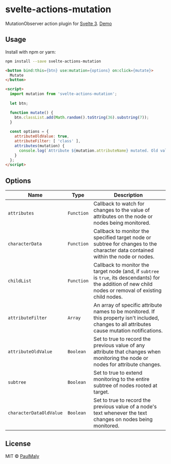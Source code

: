 # svelte-actions-mutation

MutationObserver action plugin for [Svelte 3](https://svelte.dev). [Demo](https://svelte.dev/repl/ad0a323cbe6145fda049c5a884297b85?version=3.12.1)

## Usage

Install with npm or yarn:

```bash
npm install --save svelte-actions-mutation
```

```html
<button bind:this={btn} use:mutation={options} on:click={mutate}>
  Mutate
</button>

<script>
  import mutation from 'svelte-actions-mutation';
	
  let btn;

  function mutate() {
    btn.classList.add(Math.random().toString(36).substring(7));
  }
  
  const options = {
    attributeOldValue: true,
    attributeFilter: [ 'class' ],
    attributes(mutation) {
      console.log(`Attribute ${mutation.attributeName} mutated. Old value: ${mutation.oldValue}`);
	}
  };
</script>
```

## Options

| Name | Type | Description |
| --- | --- | --- |
| `attributes` | `Function` | Callback to watch for changes to the value of attributes on the node or nodes being monitored.  |
| `characterData` | `Function` | Callback to monitor the specified target node or subtree for changes to the character data contained within the node or nodes. |
| `childList` | `Function` | Callback to monitor the target node (and, if `subtree` is `true`, its descendants) for the addition of new child nodes or removal of existing child nodes.|
| `attributeFilter` | `Array` | An array of specific attribute names to be monitored. If this property isn't included, changes to all attributes cause mutation notifications. |
| `attributeOldValue` | `Boolean` | Set to true to record the previous value of any attribute that changes when monitoring the node or nodes for attribute changes. |
| `subtree` | `Boolean` | Set to true to extend monitoring to the entire subtree of nodes rooted at target.|
| `characterDataOldValue` | `Boolean` | Set to true to record the previous value of a node's text whenever the text changes on nodes being monitored. |

## License

MIT &copy; [PaulMaly](https://github.com/PaulMaly)
